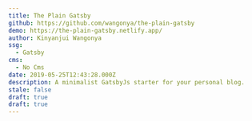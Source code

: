 ```yaml
---
title: The Plain Gatsby
github: https://github.com/wangonya/the-plain-gatsby
demo: https://the-plain-gatsby.netlify.app/
author: Kinyanjui Wangonya
ssg:
  - Gatsby
cms:
  - No Cms
date: 2019-05-25T12:43:28.000Z
description: A minimalist GatsbyJs starter for your personal blog.
stale: false
draft: true
draft: true
---
```

